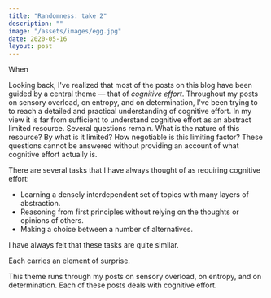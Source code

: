 ```yaml
---
title: "Randomness: take 2"
description: ""
image: "/assets/images/egg.jpg"
date: 2020-05-16
layout: post
---
```


When

Looking back, I've realized that most of the posts on this blog have been guided by a central theme — that of _cognitive effort_. Throughout my posts on sensory overload, on entropy, and on determination, I've been trying to to reach a detailed and practical understanding of cognitive effort. In my view it is far from sufficient to understand cognitive effort as an abstract limited resource. Several questions remain. What is the nature of this resource? By what is it limited? How negotiable is this limiting factor? These questions cannot be answered without providing an account of what cognitive effort actually is.

There are several tasks that I have always thought of as requiring cognitive effort:

- Learning a densely interdependent set of topics with many layers of abstraction.
- Reasoning from first principles without relying on the thoughts or opinions of others.
- Making a choice between a number of alternatives.

I have always felt that these tasks are quite similar.

Each carries an element of surprise.

This theme runs through my posts on sensory overload, on entropy, and on determination. Each of these posts deals with cognitive effort.
